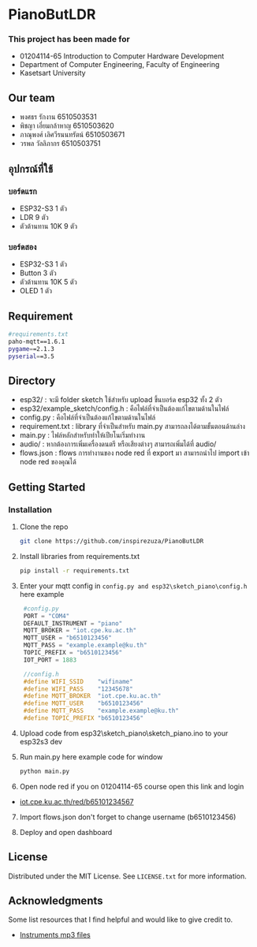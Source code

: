 # PianoButLDR

### This project has been made for 
* 01204114-65 Introduction to Computer Hardware Development 
* Department of Computer Engineering, Faculty of Engineering
* Kasetsart University

## Our team 
* พงศธร รักงาน 6510503531
* พิชญา เอี่ยมกล้าหาญ 6510503620
* ภาณุพงศ์ เลิศวีรนนทรัตน์ 6510503671
* วรพล วัลลิภากร 6510503751

## อุปกรณ์ที่ใช้
### บอร์ดแรก
* ESP32-S3 1 ตัว
* LDR 9 ตัว
* ตัวต้านทาน 10K 9 ตัว
### บอร์ดสอง
* ESP32-S3 1 ตัว
* Button 3 ตัว
* ตัวต้านทาน 10K 5 ตัว
* OLED 1 ตัว

## Requirement
```sh
#requirements.txt
paho-mqtt==1.6.1
pygame==2.1.3
pyserial==3.5
```

## Directory
* esp32/ : จะมี folder  sketch ใช้สำหรับ upload ขึ้นบอร์ด esp32 ทั้ง 2 ตัว
* esp32/example_sketch/config.h : คือไฟล์ที่จำเป็นต้องแก้ไขตามด้านในไฟล์
* config.py : คือไฟล์ที่จำเป็นต้องแก้ไขตามด้านในไฟล์
* requirement.txt : library ที่จำเป็นสำหรับ main.py สามารถลงได้ตามขั้นตอนด้านล่าง
* main.py : ไฟล์หลักสำหรับทำให้เปียโนเริ่มทำงาน
* audio/ : หากต้องการเพิ่มเครื่องดนตรี หรือเสียงต่างๆ สามารถเพิ่มได้ที่ audio/ 
* flows.json : flows การทำงานของ node red ที่ export มา สามารถนำไป import เข้า node red ของคุณได้ 

## Getting Started

### Installation

1. Clone the repo
   ```sh
   git clone https://github.com/inspirezuza/PianoButLDR
   ```

2. Install libraries from requirements.txt
   ```sh
   pip install -r requirements.txt
   ```

3. Enter your mqtt config in `config.py and esp32\sketch_piano\config.h` here example
   ```python
    #config.py
    PORT = "COM4"
    DEFAULT_INSTRUMENT = "piano"
    MQTT_BROKER = "iot.cpe.ku.ac.th"
    MQTT_USER = "b6510123456" 
    MQTT_PASS = "example.example@ku.th"
    TOPIC_PREFIX = "b6510123456"
    IOT_PORT = 1883
   ```
   ```c
    //config.h
    #define WIFI_SSID    "wifiname"
    #define WIFI_PASS    "12345678"
    #define MQTT_BROKER  "iot.cpe.ku.ac.th"
    #define MQTT_USER    "b6510123456"  
    #define MQTT_PASS    "example.example@ku.th"      
    #define TOPIC_PREFIX "b6510123456"  
   ```

4. Upload code from esp32\sketch_piano\sketch_piano.ino to your esp32s3 dev

5. Run main.py here example code for window
   ```sh
   python main.py
   ```

6. Open node red if you on 01204114-65 course open this link and login
* [iot.cpe.ku.ac.th/red/b65101234567](iot.cpe.ku.ac.th/red/b65101234567) 

7. Import flows.json don't forget to change username (b6510123456)

8. Deploy and open dashboard

<!-- LICENSE -->
## License

Distributed under the MIT License. See `LICENSE.txt` for more information.

<!-- ACKNOWLEDGMENTS -->
## Acknowledgments

Some list resources that I find helpful and would like to give credit to.

* [Instruments mp3 files](https://github.com/gleitz/midi-js-soundfonts/tree/gh-pages/FatBoy)
